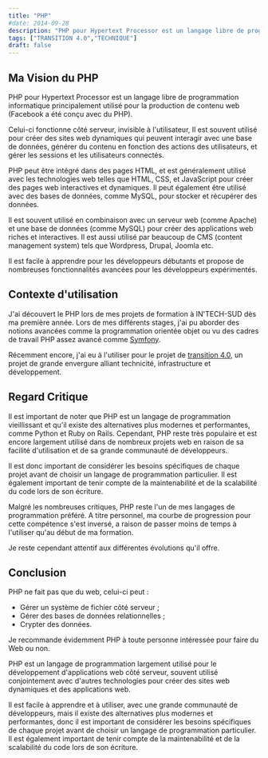 ```yaml
---
title: "PHP"
#date: 2014-09-28
description: "PHP pour Hypertext Processor est un langage libre de programmation informatique principalement utilisé pour la production de contenu web."
tags: ["TRANSITION 4.0","TECHNIQUE"]
draft: false
---
```


## Ma Vision du PHP

PHP pour Hypertext Processor est un langage libre de programmation informatique principalement utilisé pour la production de contenu web (Facebook a été conçu avec du PHP).

Celui-ci fonctionne côté serveur, invisible à l'utilisateur, Il est souvent utilisé pour créer des sites web dynamiques qui peuvent interagir avec une base de données, générer du contenu en fonction des actions des utilisateurs, et gérer les sessions et les utilisateurs connectés.

PHP peut être intégré dans des pages HTML, et est généralement utilisé avec les technologies web telles que HTML, CSS, et JavaScript pour créer des pages web interactives et dynamiques. Il peut également être utilisé avec des bases de données, comme MySQL, pour stocker et récupérer des données.

Il est souvent utilisé en combinaison avec un serveur web (comme Apache) et une base de données (comme MySQL) pour créer des applications web riches et interactives. Il est aussi utilisé par beaucoup de CMS (content management system) tels que Wordpress, Drupal, Joomla etc.

Il est facile à apprendre pour les développeurs débutants et propose de nombreuses fonctionnalités avancées pour les développeurs expérimentés.

## Contexte d'utilisation
J'ai découvert le PHP lors de mes projets de formation à IN'TECH-SUD dès ma première année. Lors de mes différents stages, j'ai pu aborder des notions avancées comme la programmation orientée objet ou vu des cadres de travail PHP assez avancé comme <a href="https://symfony.com/" target="_blank">Symfony</a>.

Récemment encore, j'ai eu à l'utiliser pour le projet de [transition 4.0](../../projets/transition-4.0), un projet de grande envergure alliant technicité, infrastructure et développement.

## Regard Critique
Il est important de noter que PHP est un langage de programmation vieillissant et qu'il existe des alternatives plus modernes et performantes, comme Python et Ruby on Rails. Cependant, PHP reste très populaire et est encore largement utilisé dans de nombreux projets web en raison de sa facilité d'utilisation et de sa grande communauté de développeurs. 

Il est donc important de considérer les besoins spécifiques de chaque projet avant de choisir un langage de programmation particulier. Il est également important de tenir compte de la maintenabilité et de la scalabilité du code lors de son écriture.


Malgré les nombreuses critiques, PHP reste l'un de mes langages de programmation préféré. 
A titre personnel, ma courbe de progression pour cette compétence s'est inversé, a raison de passer moins de temps à l'utiliser qu'au début de ma formation.

Je reste cependant attentif aux différentes évolutions qu'il offre.

## Conclusion
PHP ne fait pas que du web, celui-ci peut :
- Gérer un système de fichier côté serveur ;
- Gérer des bases de données relationnelles ;
- Crypter des données.

Je recommande évidemment PHP à toute personne intéressée pour faire du Web ou non.

PHP est un langage de programmation largement utilisé pour le développement d'applications web côté serveur, souvent utilisé conjointement avec d'autres technologies pour créer des sites web dynamiques et des applications web. 

Il est facile à apprendre et à utiliser, avec une grande communauté de développeurs, mais il existe des alternatives plus modernes et performantes, donc il est important de considérer les besoins spécifiques de chaque projet avant de choisir un langage de programmation particulier. Il est également important de tenir compte de la maintenabilité et de la scalabilité du code lors de son écriture.